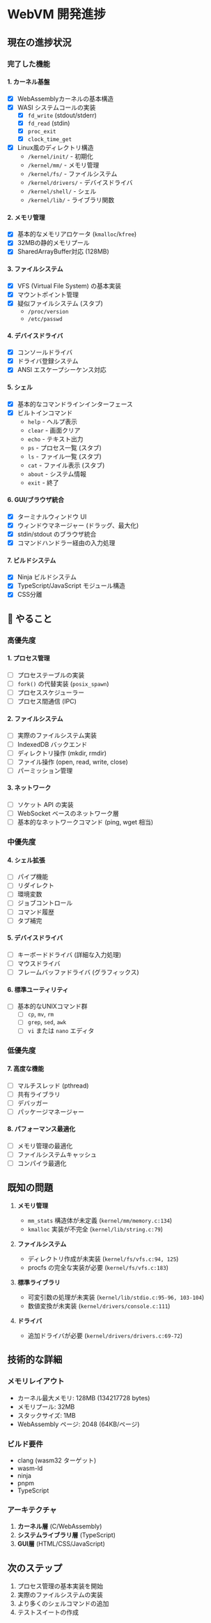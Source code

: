 # WebVM 開発進捗

## 現在の進捗状況

### 完了した機能

#### 1. カーネル基盤
- [x] WebAssemblyカーネルの基本構造
- [x] WASI システムコールの実装
  - [x] `fd_write` (stdout/stderr)
  - [x] `fd_read` (stdin)
  - [x] `proc_exit`
  - [x] `clock_time_get`
- [x] Linux風のディレクトリ構造
  - `/kernel/init/` - 初期化
  - `/kernel/mm/` - メモリ管理
  - `/kernel/fs/` - ファイルシステム
  - `/kernel/drivers/` - デバイスドライバ
  - `/kernel/shell/` - シェル
  - `/kernel/lib/` - ライブラリ関数

#### 2. メモリ管理
- [x] 基本的なメモリアロケータ (`kmalloc`/`kfree`)
- [x] 32MBの静的メモリプール
- [x] SharedArrayBuffer対応 (128MB) 

#### 3. ファイルシステム
- [x] VFS (Virtual File System) の基本実装
- [x] マウントポイント管理
- [x] 疑似ファイルシステム (スタブ) 
  - `/proc/version`
  - `/etc/passwd`

#### 4. デバイスドライバ
- [x] コンソールドライバ
- [x] ドライバ登録システム
- [x] ANSI エスケープシーケンス対応

#### 5. シェル
- [x] 基本的なコマンドラインインターフェース
- [x] ビルトインコマンド
  - `help` - ヘルプ表示
  - `clear` - 画面クリア
  - `echo` - テキスト出力
  - `ps` - プロセス一覧 (スタブ) 
  - `ls` - ファイル一覧 (スタブ) 
  - `cat` - ファイル表示 (スタブ) 
  - `about` - システム情報
  - `exit` - 終了

#### 6. GUI/ブラウザ統合
- [x] ターミナルウィンドウ UI
- [x] ウィンドウマネージャー (ドラッグ、最大化) 
- [x] stdin/stdout のブラウザ統合
- [x] コマンドハンドラー経由の入力処理

#### 7. ビルドシステム
- [x] Ninja ビルドシステム
- [x] TypeScript/JavaScript モジュール構造
- [x] CSS分離

## 🚧 やること

### 高優先度

#### 1. プロセス管理
- [ ] プロセステーブルの実装
- [ ] `fork()` の代替実装 (`posix_spawn`) 
- [ ] プロセススケジューラー
- [ ] プロセス間通信 (IPC) 

#### 2. ファイルシステム
- [ ] 実際のファイルシステム実装
- [ ] IndexedDB バックエンド
- [ ] ディレクトリ操作 (mkdir, rmdir) 
- [ ] ファイル操作 (open, read, write, close) 
- [ ] パーミッション管理

#### 3. ネットワーク
- [ ] ソケット API の実装
- [ ] WebSocket ベースのネットワーク層
- [ ] 基本的なネットワークコマンド (ping, wget 相当) 

### 中優先度

#### 4. シェル拡張
- [ ] パイプ機能
- [ ] リダイレクト
- [ ] 環境変数
- [ ] ジョブコントロール
- [ ] コマンド履歴
- [ ] タブ補完

#### 5. デバイスドライバ
- [ ] キーボードドライバ (詳細な入力処理) 
- [ ] マウスドライバ
- [ ] フレームバッファドライバ (グラフィックス) 

#### 6. 標準ユーティリティ
- [ ] 基本的なUNIXコマンド群
  - [ ] `cp`, `mv`, `rm`
  - [ ] `grep`, `sed`, `awk`
  - [ ] `vi` または `nano` エディタ

### 低優先度

#### 7. 高度な機能
- [ ] マルチスレッド (pthread) 
- [ ] 共有ライブラリ
- [ ] デバッガー
- [ ] パッケージマネージャー

#### 8. パフォーマンス最適化
- [ ] メモリ管理の最適化
- [ ] ファイルシステムキャッシュ
- [ ] コンパイラ最適化

## 既知の問題

1. **メモリ管理**
   - `mm_stats` 構造体が未定義 (`kernel/mm/memory.c:134`) 
   - `kmalloc` 実装が不完全 (`kernel/lib/string.c:79`) 

2. **ファイルシステム**
   - ディレクトリ作成が未実装 (`kernel/fs/vfs.c:94, 125`) 
   - procfs の完全な実装が必要 (`kernel/fs/vfs.c:183`) 

3. **標準ライブラリ**
   - 可変引数の処理が未実装 (`kernel/lib/stdio.c:95-96, 103-104`) 
   - 数値変換が未実装 (`kernel/drivers/console.c:111`) 

4. **ドライバ**
   - 追加ドライバが必要 (`kernel/drivers/drivers.c:69-72`) 

## 技術的な詳細

### メモリレイアウト
- カーネル最大メモリ: 128MB (134217728 bytes)
- メモリプール: 32MB
- スタックサイズ: 1MB
- WebAssembly ページ: 2048 (64KB/ページ)

### ビルド要件
- clang (wasm32 ターゲット)
- wasm-ld
- ninja
- pnpm
- TypeScript

### アーキテクチャ
1. **カーネル層** (C/WebAssembly)
2. **システムライブラリ層** (TypeScript)
3. **GUI層** (HTML/CSS/JavaScript)

## 次のステップ

1. プロセス管理の基本実装を開始
2. 実際のファイルシステムの実装
3. より多くのシェルコマンドの追加
4. テストスイートの作成
